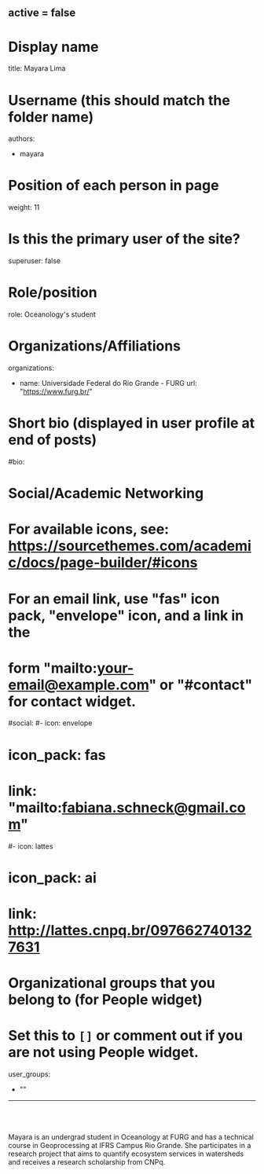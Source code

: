 active = false 
---
# Display name
title: Mayara Lima

# Username (this should match the folder name)
authors:
- mayara

# Position of each person in page
weight: 11

# Is this the primary user of the site?
superuser: false

# Role/position
role: Oceanology's student 

# Organizations/Affiliations
organizations:
- name: Universidade Federal do Rio Grande - FURG
  url: "https://www.furg.br/"
 

# Short bio (displayed in user profile at end of posts)
#bio: 


    
# Social/Academic Networking
# For available icons, see: https://sourcethemes.com/academic/docs/page-builder/#icons
#   For an email link, use "fas" icon pack, "envelope" icon, and a link in the
#   form "mailto:your-email@example.com" or "#contact" for contact widget.
#social:
#- icon: envelope
#  icon_pack: fas
#  link: "mailto:fabiana.schneck@gmail.com"
#- icon: lattes
#  icon_pack: ai
#  link: http://lattes.cnpq.br/0976627401327631



# Organizational groups that you belong to (for People widget)
#   Set this to `[]` or comment out if you are not using People widget.
user_groups:
- ""

---
<br>
<br>
<br>
Mayara is an undergrad student in Oceanology at FURG and has a technical course in Geoprocessing at IFRS Campus Rio Grande. She participates in a research project that aims to quantify ecosystem services in watersheds and receives a research scholarship from CNPq.
